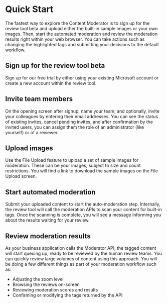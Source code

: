 <!-- 
NavPath: Content Moderator
LinkLabel: Quick Start
Url: Content-Moderator/documentation
Weight: 151
-->

# Quick Start #
The fastest way to explore the Content Moderator is to sign up for the review tool beta and upload either the built-in sample images or your own images. Then, start the automated moderation and review the moderation results right within your web browser. You can take actions such as changing the highlighted tags and submitting your decisions to the default workflow.

## Sign up for the review tool beta ##
Sign up for our free trial by either using your existing Microsoft account or create a new account within the review tool.

## Invite team members ##
On the opening screen after signup, name your team, and optionally, invite your colleagues by entering their email addresses. You can see the status of existing invites, cancel pending invites, and after confirmation by the invited users, you can assign them the role of an administrator (like yourself) or of a reviewer.

## Upload images ##
Use the File Upload feature to upload a set of sample images for moderation. These can be your images, subject to size and count restrictions. You will find a link to download the sample images on the File Upload screen.

## Start automated moderation ##
Submit your uploaded content to start the auto-moderation step. Internally, the review tool will call the moderation APIs to scan your content for built-in tags. Once the scanning is complete, you will see a message informing you about the results waiting for your review.

## Review moderation results ##
As your business application calls the Moderator API, the tagged content will start queuing up, ready to be reviewed by the human review teams. You can quickly review large volumes of content using this approach. You will be doing a few different things as part of your moderation workflow such as:

- Adjusting the zoom level
- Browsing the reviews on-screen
- Reviewing moderation scores and results
- Confirming or modifying the tags returned by the API
